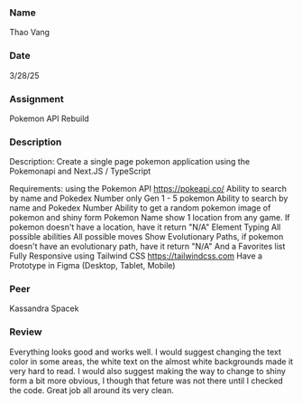 ### Name
Thao Vang

### Date
3/28/25

### Assignment
Pokemon API Rebuild

### Description
Description:
    Create a single page pokemon application using the Pokemonapi and Next.JS / TypeScript

Requirements:
    using the Pokemon API https://pokeapi.co/
    Ability to search by name and Pokedex Number
    only Gen 1 - 5 pokemon
    Ability to search by name and Pokedex Number
    Ability to get a random pokemon
    image of pokemon and shiny form
    Pokemon Name
    show 1 location from any game. If pokemon doesn't have a location, have it return "N/A"
    Element Typing
    All possible abilities
    All possible moves
    Show Evolutionary Paths, if pokemon doesn't have an evolutionary path, have it return "N/A"
    And a Favorites list
    Fully Responsive using Tailwind CSS https://tailwindcss.com
    Have a Prototype in Figma (Desktop, Tablet, Mobile)

### Peer
Kassandra Spacek

### Review
Everything looks good and works well. I would suggest changing the text color in some areas, the white text on the almost white backgrounds made it very hard to read. I would also suggest making the way to change to shiny form a bit more obvious, I though that feture was not there until I checked the code. Great job all around its very clean.